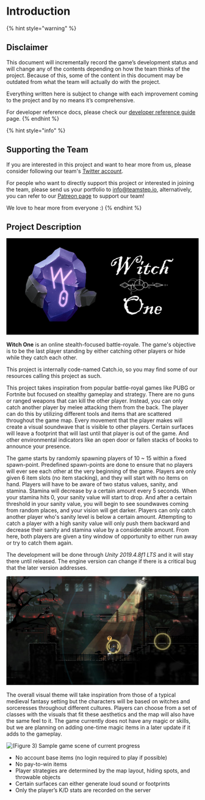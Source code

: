 # Introduction

{% hint style="warning" %}
## Disclaimer

This document will incrementally record the game’s development status and will change any of the contents depending on how the team thinks of the project. Because of this, some of the content in this document may be outdated from what the team will actually do with the project.

Everything written here is subject to change with each improvement coming to the project and by no means it’s comprehensive.

For developer reference docs, please check our [developer reference guide](https://teamstep.github.io/catch.io-docs/index.html) page.
{% endhint %}

{% hint style="info" %}
## Supporting the Team

If you are interested in this project and want to hear more from us, please consider following our team's [Twitter account](https://twitter.com/teamstepgames).

For people who want to directly support this project or interested in joining the team, please send us your portfolio to info@teamstep.io, alternatively, you can refer to our [Patreon page](https://www.patreon.com/teamstep) to support our team!

We love to hear more from everyone :\)
{% endhint %}

## Project Description

![](.gitbook/assets/title-cover.jpg)

**Witch One** is an online stealth-focused battle-royale. The game's objective is to be the last player standing by either catching other players or hide while they catch each other.

This project is internally code-named Catch.io, so you may find some of our resources calling this project as such.

This project takes inspiration from popular battle-royal games like PUBG or Fortnite but focused on stealthy gameplay and strategy. There are no guns or ranged weapons that can kill the other player. Instead, you can only catch another player by melee attacking them from the back. The player can do this by utilizing different tools and items that are scattered throughout the game map. Every movement that the player makes will create a visual soundwave that is visible to other players. Certain surfaces will leave a footprint that will last until that player is out of the game. And other environmental indicators like an open door or fallen stacks of books to announce your presence.

The game starts by randomly spawning players of 10 ~ 15 within a fixed spawn-point. Predefined spawn-points are done to ensure that no players will ever see each other at the very beginning of the game. Players are only given 6 item slots \(no item stacking\), and they will start with no items on hand. Players will have to be aware of two status values, sanity, and stamina. Stamina will decrease by a certain amount every 5 seconds. When your stamina hits 0, your sanity value will start to drop. And after a certain threshold in your sanity value, you will begin to see soundwaves coming from random places, and your vision will get darker. Players can only catch another player who's sanity level is below a certain amount. Attempting to catch a player with a high sanity value will only push them backward and decrease their sanity and stamina value by a considerable amount. From here, both players are given a tiny window of opportunity to either run away or try to catch them again.

The development will be done through _Unity 2019.4.8f1 LTS_ and it will stay there until released. The engine version can change if there is a critical bug that the later version addresses.

![\(Figure 2\) Sound visualization from Mark of the Ninja](.gitbook/assets/1.jpeg)

The overall visual theme will take inspiration from those of a typical medieval fantasy setting but the characters will be based on witches and sorceresses throughout different cultures. Players can choose from a set of classes with the visuals that fit these aesthetics and the map will also have the same feel to it. The game currently does not have any magic or skills, but we are planning on adding one-time magic items in a later update if it adds to the gameplay.

![\(Figure 3\) Sample game scene of current progress](.gitbook/assets/ezgif-7-8d61cffb887e.gif)

* No account base items \(no login required to play if possible\)
* No pay-to-win items
* Player strategies are determined by the map layout, hiding spots, and throwable objects
* Certain surfaces can either generate loud sound or footprints
* Only the player’s K/D stats are recorded on the server


